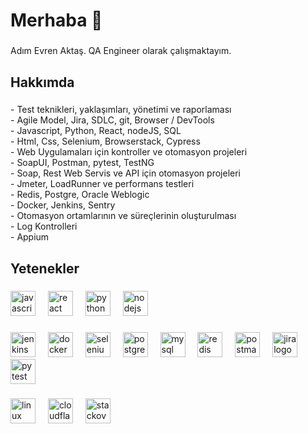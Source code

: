 <h1 align="left">Merhaba 👋</h1>

###

<p align="left">Adım Evren Aktaş. QA Engineer olarak çalışmaktayım.</p>

###

<h2 align="left">Hakkımda</h2>

###

<p align="left">
  -  Test teknikleri, yaklaşımları, yönetimi ve raporlaması
  <br>
  - Agile Model, Jira, SDLC, git, Browser / DevTools
  <br>
  - Javascript, Python, React, nodeJS, SQL
  <br>
  - Html, Css, Selenium, Browserstack, Cypress
  <br>
  - Web Uygulamaları için kontroller ve otomasyon projeleri
  <br>
  - SoapUI, Postman, pytest, TestNG
  <br>
  - Soap, Rest Web Servis ve API için otomasyon projeleri
  <br>
  - Jmeter, LoadRunner ve performans testleri
  <br>
  - Redis, Postgre, Oracle Weblogic
  <br>
  - Docker, Jenkins, Sentry
  <br>
  - Otomasyon ortamlarının ve süreçlerinin oluşturulması
  <br>
  - Log Kontrolleri
  <br>
  - Appium </p>

###

<h2 align="left">Yetenekler</h2>

###

<div align="left">
  <img src="https://cdn.jsdelivr.net/gh/devicons/devicon/icons/javascript/javascript-original.svg" height="40" alt="javascript logo"  />
  <img width="12" />
  <img src="https://cdn.jsdelivr.net/gh/devicons/devicon/icons/react/react-original.svg" height="40" alt="react logo"  />
  <img width="12" />
  <img src="https://skillicons.dev/icons?i=py" height="40" alt="python logo"  />
  <img width="12" />
  <img src="https://cdn.jsdelivr.net/gh/devicons/devicon/icons/nodejs/nodejs-original.svg" height="40" alt="nodejs logo"  />
</div>

###

<div align="left">
  <img src="https://skillicons.dev/icons?i=jenkins" height="40" alt="jenkins logo"  />
  <img width="12" />
  <img src="https://cdn.jsdelivr.net/gh/devicons/devicon/icons/docker/docker-original.svg" height="40" alt="docker logo"  />
  <img width="12" />
  <img src="https://cdn.simpleicons.org/selenium/43B02A" height="40" alt="selenium logo"  />
  <img width="12" />
  <img src="https://cdn.jsdelivr.net/gh/devicons/devicon/icons/postgresql/postgresql-original.svg" height="40" alt="postgresql logo"  />
  <img width="12" />
  <img src="https://cdn.jsdelivr.net/gh/devicons/devicon/icons/mysql/mysql-original.svg" height="40" alt="mysql logo"  />
  <img width="12" />
  <img src="https://cdn.jsdelivr.net/gh/devicons/devicon/icons/redis/redis-original.svg" height="40" alt="redis logo"  />
  <img width="12" />
  <img src="https://skillicons.dev/icons?i=postman" height="40" alt="postman logo"  />
  <img width="12" />
  <img src="https://cdn.jsdelivr.net/gh/devicons/devicon/icons/jira/jira-original.svg" height="40" alt="jira logo"  />
  <img width="12" />
  <img src="https://cdn.simpleicons.org/pytest/0A9EDC" height="40" alt="pytest logo"  />
</div>

###

<div align="left">
  <img src="https://cdn.jsdelivr.net/gh/devicons/devicon/icons/linux/linux-original.svg" height="40" alt="linux logo"  />
  <img width="12" />
  <img src="https://skillicons.dev/icons?i=cloudflare" height="40" alt="cloudflare logo"  />
  <img width="12" />
  <img src="https://skillicons.dev/icons?i=stackoverflow" height="40" alt="stackoverflow logo"  />
</div>

###
